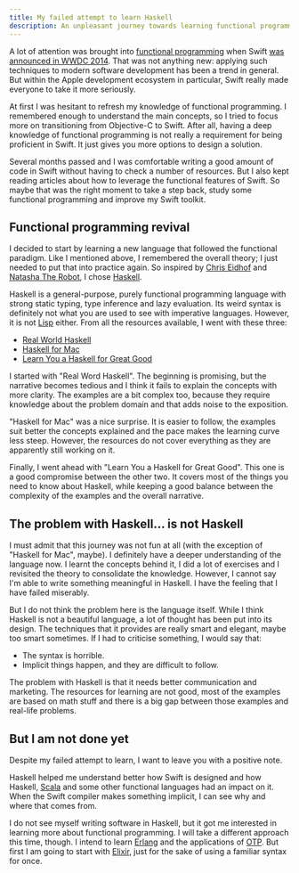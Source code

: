 ```yaml
---
title: My failed attempt to learn Haskell
description: An unpleasant journey towards learning functional programming through Haskell
---
```

A lot of attention was brought into [functional programming]() when Swift [was announced in WWDC 2014](https://developer.apple.com/videos/play/wwdc2014/101/). That was not anything new: applying such techniques to modern software development has been a trend in general. But within the Apple development ecosystem in particular, Swift really made everyone to take it more seriously.

<!--more-->

At first I was hesitant to refresh my knowledge of functional programming. I remembered enough to understand the main concepts, so I tried to focus more on transitioning from Objective-C to Swift. After all, having a deep knowledge of functional programming is not really a requirement for being proficient in Swift. It just gives you more options to design a solution.

Several months passed and I was comfortable writing a good amount of code in Swift without having to check a number of resources. But I also kept reading articles about how to leverage the functional features of Swift. So maybe that was the right moment to take a step back, study some functional programming and improve my Swift toolkit.


## Functional programming revival

I decided to start by learning a new language that followed the functional paradigm. Like I mentioned above, I remembered the overall theory; I just needed to put that into practice again. So inspired by [Chris Eidhof](http://www.twitter.com/chriseidhof/) and [Natasha The Robot](https://www.natashatherobot.com/reading-functional-programming/), I chose [Haskell](https://www.haskell.org).

Haskell is a general-purpose, purely functional programming language with strong static typing, type inference and lazy evaluation. Its weird syntax is definitely not what you are used to see with imperative languages. However, it is not [Lisp](https://en.wikipedia.org/wiki/Lisp_(programming_language)) either. From all the resources available, I went with these three:

* [Real World Haskell](http://book.realworldhaskell.org)
* [Haskell for Mac](http://learn.hfm.io)
* [Learn You a Haskell for Great Good](http://learnyouahaskell.com)

I started with "Real Word Haskell". The beginning is promising, but the narrative becomes tedious and I think it fails to explain the concepts with more clarity. The examples are a bit complex too, because they require knowledge about the problem domain and that adds noise to the exposition.

"Haskell for Mac" was a nice surprise. It is easier to follow, the examples suit better the concepts explained and the pace makes the learning curve less steep. However, the resources do not cover everything as they are apparently still working on it.

Finally, I went ahead with "Learn You a Haskell for Great Good". This one is a good compromise between the other two. It covers most of the things you need to know about Haskell, while keeping a good balance between the complexity of the examples and the overall narrative.


## The problem with Haskell... is not Haskell

I must admit that this journey was not fun at all (with the exception of "Haskell for Mac", maybe). I definitely have a deeper understanding of the language now. I learnt the concepts behind it, I did a lot of exercises and I revisited the theory to consolidate the knowledge. However, I cannot say I'm able to write something meaningful in Haskell. I have the feeling that I have failed miserably.

But I do not think the problem here is the language itself. While I think Haskell is not a beautiful language, a lot of thought has been put into its design. The techniques that it provides are really smart and elegant, maybe too smart sometimes. If I had to criticise something, I would say that:

* The syntax is horrible.
* Implicit things happen, and they are difficult to follow.

The problem with Haskell is that it needs better communication and marketing. The resources for learning are not good, most of the examples are based on math stuff and there is a big gap between those examples and real-life problems.

## But I am not done yet

Despite my failed attempt to learn, I want to leave you with a positive note.

Haskell helped me understand better how Swift is designed and how Haskell, [Scala](http://www.scala-lang.org) and some other functional languages had an impact on it. When the Swift compiler makes something implicit, I can see why and where that comes from.

I do not see myself writing software in Haskell, but it got me interested in learning more about functional programming. I will take a different approach this time, though. I intend to learn [Erlang](http://www.erlang.org) and the applications of [OTP](https://en.wikipedia.org/wiki/Open_Telecom_Platform). But first I am going to start with [Elixir](http://elixir-lang.org), just for the sake of using a familiar syntax for once.
